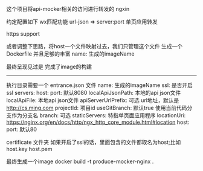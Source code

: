 这个项目将api-mocker相关的访问进行转发的 ngxin

约定配置如下
wx匹配功能
url-json => server:port
单页应用转发

https support 

或者调整下思路，将host一个文件映射过去，我们只管理这个文件
生成一个Dockerfile 并且足够的丰富
name: 生成的imageName

最终呈现见过是 完成了image的构建

-----
执行目录需要一个
entrance.json 文件
    name: 生成的imageName
    ssl: 是否开启ssl
    servers:
        host:
        port: 默认8080
        localApiJsonPath: 本地的api json文件
        localApiFile: 本地api json文件
        apiServerUrlPrefix: 可选 url地址，默认是 http://cs.ming.com
        projectId: 项目id
        useGitBranch: 默认true 使用当前代码分支作为分支名
        branch: 可选
    staticServers: 特指单页面应用程序
        locationUri: https://nginx.org/en/docs/http/ngx_http_core_module.html#location
        host: 
        port: 默认80
           
certificate 文件夹 如果开启了ssl的话，里面包含的文件都取名为host;比如 host.key host.pem

最终生成一个image
docker build -t produce-mocker-nginx .
